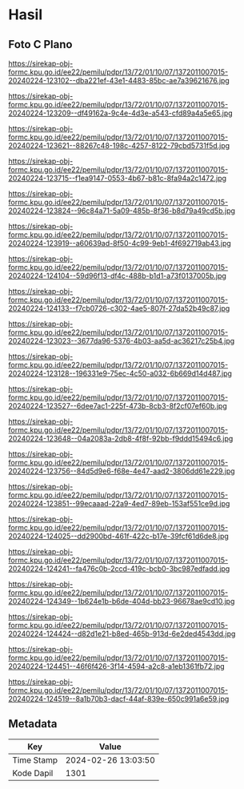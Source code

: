 # Hasil

## Foto C Plano

https://sirekap-obj-formc.kpu.go.id/ee22/pemilu/pdpr/13/72/01/10/07/1372011007015-20240224-123102--dba221ef-43e1-4483-85bc-ae7a39621676.jpg

https://sirekap-obj-formc.kpu.go.id/ee22/pemilu/pdpr/13/72/01/10/07/1372011007015-20240224-123209--df49162a-9c4e-4d3e-a543-cfd89a4a5e65.jpg

https://sirekap-obj-formc.kpu.go.id/ee22/pemilu/pdpr/13/72/01/10/07/1372011007015-20240224-123621--88267c48-198c-4257-8122-79cbd5731f5d.jpg

https://sirekap-obj-formc.kpu.go.id/ee22/pemilu/pdpr/13/72/01/10/07/1372011007015-20240224-123715--f1ea9147-0553-4b67-b81c-8fa94a2c1472.jpg

https://sirekap-obj-formc.kpu.go.id/ee22/pemilu/pdpr/13/72/01/10/07/1372011007015-20240224-123824--96c84a71-5a09-485b-8f36-b8d79a49cd5b.jpg

https://sirekap-obj-formc.kpu.go.id/ee22/pemilu/pdpr/13/72/01/10/07/1372011007015-20240224-123919--a60639ad-8f50-4c99-9eb1-4f692719ab43.jpg

https://sirekap-obj-formc.kpu.go.id/ee22/pemilu/pdpr/13/72/01/10/07/1372011007015-20240224-124104--59d96f13-df4c-488b-b1d1-a73f0137005b.jpg

https://sirekap-obj-formc.kpu.go.id/ee22/pemilu/pdpr/13/72/01/10/07/1372011007015-20240224-124133--f7cb0726-c302-4ae5-807f-27da52b49c87.jpg

https://sirekap-obj-formc.kpu.go.id/ee22/pemilu/pdpr/13/72/01/10/07/1372011007015-20240224-123023--3677da96-5376-4b03-aa5d-ac36217c25b4.jpg

https://sirekap-obj-formc.kpu.go.id/ee22/pemilu/pdpr/13/72/01/10/07/1372011007015-20240224-123128--196331e9-75ec-4c50-a032-6b669d14d487.jpg

https://sirekap-obj-formc.kpu.go.id/ee22/pemilu/pdpr/13/72/01/10/07/1372011007015-20240224-123527--6dee7ac1-225f-473b-8cb3-8f2cf07ef60b.jpg

https://sirekap-obj-formc.kpu.go.id/ee22/pemilu/pdpr/13/72/01/10/07/1372011007015-20240224-123648--04a2083a-2db8-4f8f-92bb-f9ddd15494c6.jpg

https://sirekap-obj-formc.kpu.go.id/ee22/pemilu/pdpr/13/72/01/10/07/1372011007015-20240224-123756--84d5d9e6-f68e-4e47-aad2-3806dd61e229.jpg

https://sirekap-obj-formc.kpu.go.id/ee22/pemilu/pdpr/13/72/01/10/07/1372011007015-20240224-123851--99ecaaad-22a9-4ed7-89eb-153af551ce9d.jpg

https://sirekap-obj-formc.kpu.go.id/ee22/pemilu/pdpr/13/72/01/10/07/1372011007015-20240224-124025--dd2900bd-461f-422c-b17e-39fcf61d6de8.jpg

https://sirekap-obj-formc.kpu.go.id/ee22/pemilu/pdpr/13/72/01/10/07/1372011007015-20240224-124241--fa476c0b-2ccd-419c-bcb0-3bc987edfadd.jpg

https://sirekap-obj-formc.kpu.go.id/ee22/pemilu/pdpr/13/72/01/10/07/1372011007015-20240224-124349--1b624e1b-b6de-404d-bb23-96678ae9cd10.jpg

https://sirekap-obj-formc.kpu.go.id/ee22/pemilu/pdpr/13/72/01/10/07/1372011007015-20240224-124424--d82d1e21-b8ed-465b-913d-6e2ded4543dd.jpg

https://sirekap-obj-formc.kpu.go.id/ee22/pemilu/pdpr/13/72/01/10/07/1372011007015-20240224-124451--46f6f426-3f14-4594-a2c8-a1eb1361fb72.jpg

https://sirekap-obj-formc.kpu.go.id/ee22/pemilu/pdpr/13/72/01/10/07/1372011007015-20240224-124519--8a1b70b3-dacf-44af-839e-650c991a6e59.jpg


## Metadata

| Key        | Value               |
| ---------- | ------------------- |
| Time Stamp | 2024-02-26 13:03:50 |
| Kode Dapil | 1301                |



